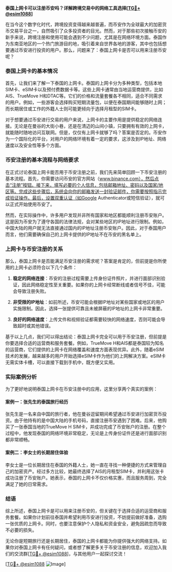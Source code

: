 **泰国上网卡可以注册币安吗？详解跨境交易中的网络工具选择[[TG💪+ @esim1088](https://t.me/s/esim1088)]**

在当今这个数字化时代，跨境投资变得越来越普遍，而币安作为全球最大的加密货币交易平台之一，自然吸引了众多投资者的目光。然而，对于那些初次接触币安的新手来说，跨境注册和使用可能会遇到不少问题，尤其是在网络环境方面。泰国作为东南亚地区的一个热门旅游目的地，吸引着来自世界各地的游客，其中也包括想要通过币安进行投资的用户。那么，问题来了：泰国上网卡是否可以用来注册币安呢？

### 泰国上网卡的基本情况

首先，让我们来了解一下泰国的上网卡。泰国的上网卡分为多种类型，包括本地SIM卡、eSIM卡以及预付费数据卡等。这些上网卡通常由当地运营商提供，比如AIS、TrueMove H和DTAC等。它们的价格和流量套餐各不相同，适合不同需求的用户。例如，一些游客会选择购买短期流量包，以便在泰国期间能够随时上网；而长期居住或工作的外籍人士则可能更倾向于选择月租型的SIM卡。

对于想要通过币安进行交易的用户来说，上网卡的主要作用是提供稳定的网络连接。无论是在曼谷的大街小巷，还是在清迈的山间小镇，只要拥有有效的上网卡，就能随时随地访问互联网。但是，仅仅有上网卡就够了吗？答案是否定的。币安作为一个国际化的平台，对用户的网络环境有着一定的要求，这涉及到IP地址、网络速度以及安全性等多个方面。

### 币安注册的基本流程与网络要求

在正式讨论泰国上网卡能否用于币安注册之前，我们先来简单回顾一下币安注册的基本流程。首先，你需要访问币安的官方网站（www.binance.com），然后点击“注册”按钮。接下来，填写必要的个人信息，包括邮箱地址、密码以及国家/地区等。完成这些步骤后，系统会向你的邮箱发送一封验证邮件，你需要按照指示完成验证操作。最后，设置双重认证（如Google Authenticator或短信验证），就可以正式开始使用币安了。

然而，在实际操作中，许多用户发现并非所有国家和地区都能顺利注册币安账户。这是因为币安为了遵守各国的法律法规，会对某些地区的IP地址进行限制。例如，中国大陆的用户就无法直接通过国内的IP地址注册币安账户。因此，对于泰国用户而言，他们需要确保自己的上网卡提供的IP地址不在币安的黑名单上。

### 上网卡与币安注册的关系

那么，泰国上网卡是否能满足币安注册的需求呢？答案是肯定的，但前提是你所使用的上网卡必须符合以下几个条件：

1. **稳定的网络连接**：币安的注册过程需要上传身份证件照片，并进行面部识别验证，因此网络稳定性至关重要。如果你的上网卡经常断线或者信号不佳，可能会导致注册失败。
   
2. **非受限的IP地址**：如前所述，币安可能会根据IP地址对某些国家或地区的用户实施限制。因此，选择一张提供可靠且未被屏蔽的IP地址的上网卡非常重要。

3. **良好的网络速度**：上传文件和视频验证都需要较快的网络速度，否则可能会导致超时或其他错误。

基于以上几点，我们可以得出结论：泰国上网卡完全可以用于币安注册，但前提是你要选择合适的运营商和服务套餐。例如，TrueMove H和AIS都是泰国较为知名的运营商，它们提供的上网卡在网络覆盖和速度方面表现优异。此外，随着eSIM技术的发展，越来越多的用户开始选择eSIM卡作为他们的上网解决方案。eSIM卡无需实体卡槽，可以直接下载到手机中，既方便又实用。

### 实际案例分析

为了更好地说明泰国上网卡在币安注册中的应用，这里分享两个真实的案例：

#### 案例一：张先生的泰国旅行经历

张先生是一名来自中国的旅行者，他在曼谷逗留期间希望通过币安进行加密货币投资。由于他持有的是中国大陆的手机号码，直接注册币安遇到了困难。后来，他购买了一张泰国当地的TrueMove H SIM卡，并成功完成了币安账户的注册。在整个过程中，他发现泰国的网络环境非常稳定，无论是上传身份证件还是进行面部识别都非常顺畅。

#### 案例二：李女士的长期居住体验

李女士是一位长期居住在泰国的外籍人士，她一直在寻找一种便捷的方式来管理自己的加密资产。经过多方比较，她最终选择了AIS的月租型SIM卡，并利用这张卡成功注册了币安账户。她表示，泰国的上网卡不仅价格实惠，而且服务周到，完全满足了她的日常需求。

### 结语

综上所述，泰国上网卡是可以用来注册币安的，但关键在于选择合适的运营商和服务套餐。如果你计划前往泰国并希望利用币安进行投资，不妨提前做好准备，选购一张优质的上网卡。同时，也要注意保护个人隐私和资金安全，避免因疏忽而导致不必要的损失。

无论你是短期旅行还是长期居住，泰国的上网卡都能为你提供强大的网络支持。如果你对泰国上网卡有任何疑问，或者想了解更多关于币安注册的信息，欢迎加入我们的交流群[[TG💪+ @esim1088](https://t.me/s/esim1088)]，与其他用户一起探讨交流！

[[TG💪+ @esim1088](https://t.me/s/esim1088) ![Image](https://i.postimg.cc/4NQfJmqS/Snipaste-2025-05-13-00-14-12.png)]